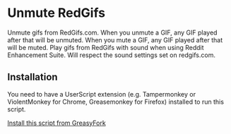 # Unmute RedGifs

Unmute gifs from RedGifs.com. When you unmute a GIF, any GIF played after that will be unmuted. When you mute a GIF, any GIF played after that will be muted.
Play gifs from RedGifs with sound when using Reddit Enhancement Suite. Will respect the sound settings set on redgifs.com.

## Installation

You need to have a UserScript extension (e.g. Tampermonkey or ViolentMonkey for Chrome, Greasemonkey for Firefox) installed to run this script.

[Install this script from GreasyFork](https://greasyfork.org/en/scripts/435642-unmute-redgifs)
